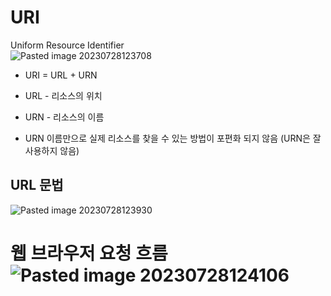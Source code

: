 # URI
Uniform Resource Identifier    
![Pasted image 20230728123708](https://github.com/Keep-Coding-Club/CS-Study/assets/87464975/51bc85e1-69bf-419d-90cd-e85fa08eb597)
- URI = URL + URN
- URL - 리소스의 위치
- URN - 리소스의 이름 

- URN 이름만으로 실제 리소스를 찾을 수 있는 방법이 포편화 되지 않음 (URN은 잘 사용하지 않음)

## URL 문법
![Pasted image 20230728123930](https://github.com/Keep-Coding-Club/CS-Study/assets/87464975/dab084a2-4533-4b88-adbb-f1d8a9103836)

# 웹 브라우저 요청 흐름![Pasted image 20230728124106](https://github.com/Keep-Coding-Club/CS-Study/assets/87464975/7026d362-14ba-4c19-9264-020a7c46bad2)
